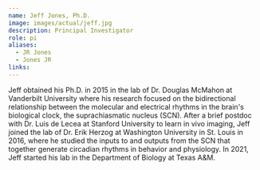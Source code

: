 ```yaml
---
name: Jeff Jones, Ph.D.
image: images/actual/jeff.jpg
description: Principal Investigator
role: pi
aliases:
  - JR Jones
  - Jones JR
links:
---
```


Jeff obtained his Ph.D. in 2015 in the lab of Dr. Douglas McMahon at Vanderbilt University where his research focused on the bidirectional relationship between the molecular and electrical rhythms in the brain's biological clock, the suprachiasmatic nucleus (SCN). After a brief postdoc with Dr. Luis de Lecea at Stanford University to learn in vivo imaging, Jeff joined the lab of Dr. Erik Herzog at Washington University in St. Louis in 2016, where he studied the inputs to and outputs from the SCN that together generate circadian rhythms in behavior and physiology. In 2021, Jeff started his lab in the Department of Biology at Texas A&M.
